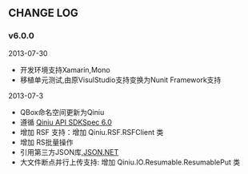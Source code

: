 ## CHANGE LOG

### v6.0.0

2013-07-30

- 开发环境支持Xamarin,Mono
- 移植单元测试,由原VisulStudio支持变换为Nunit Framework支持


2013-07-3

- QBox命名空间更新为Qiniu
- 遵循 [Qiniu API SDKSpec 6.0](https://github.com/qiniu/sdkspec/tree/v6.0.0)
- 增加 RSF 支持：增加 Qiniu.RSF.RSFClient 类
- 增加 RS批量操作
- 引用第三方JSON库,[JSON.NET](json.codeplex.com)
- 大文件断点并行上传支持: 增加 Qiniu.IO.Resumable.ResumablePut 类
